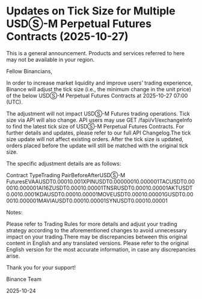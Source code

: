 # Updates on Tick Size for Multiple USDⓈ-M Perpetual Futures Contracts (2025-10-27)

This is a general announcement. Products and services referred to here may not be available in your region.

Fellow Binancians,

In order to increase market liquidity and improve users’ trading experience, Binance will adjust the tick size (i.e., the minimum change in the unit price) of the below USDⓈ-M Perpetual Futures Contracts at 2025-10-27 07:00 (UTC).

The adjustment will not impact USDⓈ-M Futures trading operations. Tick size via API will also change. API users may use GET /fapi/v1/exchangeInfo to find the latest tick size of USDⓈ-M Perpetual Futures Contracts. For further details and updates, please refer to our full API Changelog.The tick size update will not affect existing orders. After the tick size is updated, orders placed before the update will still be matched with the original tick size.

The specific adjustment details are as follows:

Contract TypeTrading PairBeforeAfterUSDⓈ-M FuturesEVAAUSDT0.00010.001XPINUSDT0.00000010.000001TACUSDT0.000010.000001AI16ZUSDT0.00010.00001TNSRUSDT0.00010.00001AKTUSDT0.0010.0001KDAUSDT0.00010.00001MOVEUSDT0.00010.00001GUSDT0.000010.000001MAVIAUSDT0.00010.00001SYNUSDT0.00010.00001

Notes:

Please refer to Trading Rules for more details and adjust your trading strategy according to the aforementioned changes to avoid unnecessary impact on your trading.There may be discrepancies between this original content in English and any translated versions. Please refer to the original English version for the most accurate information, in case any discrepancies arise.

Thank you for your support!

Binance Team

2025-10-24